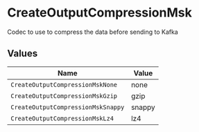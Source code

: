 # CreateOutputCompressionMsk

Codec to use to compress the data before sending to Kafka


## Values

| Name                               | Value                              |
| ---------------------------------- | ---------------------------------- |
| `CreateOutputCompressionMskNone`   | none                               |
| `CreateOutputCompressionMskGzip`   | gzip                               |
| `CreateOutputCompressionMskSnappy` | snappy                             |
| `CreateOutputCompressionMskLz4`    | lz4                                |